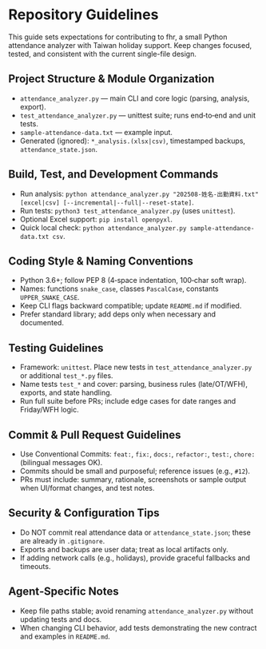 # Repository Guidelines

This guide sets expectations for contributing to fhr, a small Python attendance analyzer with Taiwan holiday support. Keep changes focused, tested, and consistent with the current single-file design.

## Project Structure & Module Organization
- `attendance_analyzer.py` — main CLI and core logic (parsing, analysis, export).
- `test_attendance_analyzer.py` — unittest suite; runs end‑to‑end and unit tests.
- `sample-attendance-data.txt` — example input.
- Generated (ignored): `*_analysis.(xlsx|csv)`, timestamped backups, `attendance_state.json`.

## Build, Test, and Development Commands
- Run analysis: `python attendance_analyzer.py "202508-姓名-出勤資料.txt" [excel|csv] [--incremental|--full|--reset-state]`.
- Run tests: `python3 test_attendance_analyzer.py` (uses `unittest`).
- Optional Excel support: `pip install openpyxl`.
- Quick local check: `python attendance_analyzer.py sample-attendance-data.txt csv`.

## Coding Style & Naming Conventions
- Python 3.6+; follow PEP 8 (4‑space indentation, 100‑char soft wrap).
- Names: functions `snake_case`, classes `PascalCase`, constants `UPPER_SNAKE_CASE`.
- Keep CLI flags backward compatible; update `README.md` if modified.
- Prefer standard library; add deps only when necessary and documented.

## Testing Guidelines
- Framework: `unittest`. Place new tests in `test_attendance_analyzer.py` or additional `test_*.py` files.
- Name tests `test_*` and cover: parsing, business rules (late/OT/WFH), exports, and state handling.
- Run full suite before PRs; include edge cases for date ranges and Friday/WFH logic.

## Commit & Pull Request Guidelines
- Use Conventional Commits: `feat:`, `fix:`, `docs:`, `refactor:`, `test:`, `chore:` (bilingual messages OK).
- Commits should be small and purposeful; reference issues (e.g., `#12`).
- PRs must include: summary, rationale, screenshots or sample output when UI/format changes, and test notes.

## Security & Configuration Tips
- Do NOT commit real attendance data or `attendance_state.json`; these are already in `.gitignore`.
- Exports and backups are user data; treat as local artifacts only.
- If adding network calls (e.g., holidays), provide graceful fallbacks and timeouts.

## Agent‑Specific Notes
- Keep file paths stable; avoid renaming `attendance_analyzer.py` without updating tests and docs.
- When changing CLI behavior, add tests demonstrating the new contract and examples in `README.md`.
